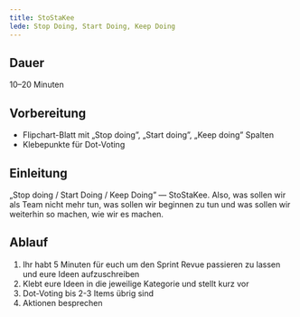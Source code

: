 ```yaml
---
title: StoStaKee
lede: Stop Doing, Start Doing, Keep Doing
---
```


## Dauer

10–20 Minuten

## Vorbereitung

- Flipchart-Blatt mit „Stop doing”, „Start doing”, „Keep doing” Spalten
- Klebepunkte für Dot-Voting

## Einleitung

„Stop doing / Start Doing / Keep Doing” — StoStaKee. Also, was sollen wir als Team nicht mehr tun, was sollen wir beginnen zu tun und was sollen wir weiterhin so machen, wie wir es machen.

## Ablauf

1. Ihr habt 5 Minuten für euch um den Sprint Revue passieren zu lassen und eure Ideen aufzuschreiben
2. Klebt eure Ideen in die jeweilige Kategorie und stellt kurz vor
3. Dot-Voting bis 2-3 Items übrig sind
4. Aktionen besprechen
